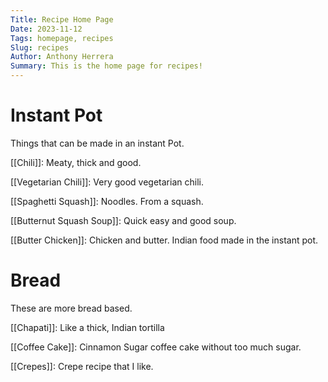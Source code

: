 ```yaml
---
Title: Recipe Home Page
Date: 2023-11-12
Tags: homepage, recipes
Slug: recipes
Author: Anthony Herrera
Summary: This is the home page for recipes!
---
```


# Instant Pot

Things that can be made in an instant Pot.

[[Chili]]: Meaty, thick and good.

[[Vegetarian Chili]]: Very good vegetarian chili.

[[Spaghetti Squash]]: Noodles. From a squash.

[[Butternut Squash Soup]]: Quick easy and good soup.

[[Butter Chicken]]: Chicken and butter. Indian food made in the
instant pot.

# Bread

These are more bread based.

[[Chapati]]: Like a thick, Indian tortilla

[[Coffee Cake]]: Cinnamon Sugar coffee cake without too much sugar.

[[Crepes]]: Crepe recipe that I like.
